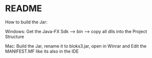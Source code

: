 # README
How to build the Jar:

Windows: Get the Java-FX Sdk --> bin --> copy all dlls into the Project Structure

Mac: Build the Jar, rename it to bloks3.jar, open in Winrar and Edit the MANIFEST.MF like its also in the IDE
